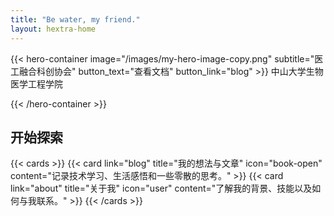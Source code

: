 ```yaml
---
title: "Be water, my friend."
layout: hextra-home
---
```

{{< hero-container image="/images/my-hero-image-copy.png" subtitle="医工融合科创协会" button_text="查看文档" button_link="blog" >}}
  中山大学生物医学工程学院

  
{{< /hero-container >}}

## 开始探索

{{< cards >}}
  {{< card link="blog" title="我的想法与文章" icon="book-open" content="记录技术学习、生活感悟和一些零散的思考。" >}}
  {{< card link="about" title="关于我" icon="user" content="了解我的背景、技能以及如何与我联系。" >}}
{{< /cards >}}
